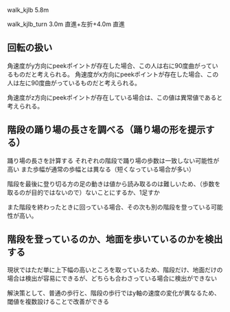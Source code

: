 walk_kjlb 5.8m

walk_kjlb_turn 3.0m 直進+左折+4.0m 直進

## 回転の扱い

角速度がy方向にpeekポイントが存在した場合、この人は右に90度曲がっているものだと考えられる。
角速度がx方向にpeekポイントが存在した場合、この人は左に90度曲がっているものだと考えられる。

角速度がz方向にpeekポイントが存在している場合は、この値は異常値であると考えられる。

## 階段の踊り場の長さを調べる（踊り場の形を提示する）

踊り場の長さを計算する
それぞれの階段で踊り場の歩数は一致しない可能性が高い
また歩幅が通常の歩幅とは異なる（短くなっている場合が多い）

階段を最後に登り切る方の足の動きは値から読み取るのは難しいため、（歩数を取るのが目的ではないので）ないことにするか、1足すか

また階段を終わったときに回っている場合、その次も別の階段を登っている可能性が高い。

## 階段を登っているのか、地面を歩いているのかを検出する

現状ではただ単に上下幅の高いところを取っているため、階段だけ、地面だけの場合は検出が容易にできるが、どちらも合わさっている場合に検出ができない

解決策として、普通の歩行と、階段の歩行ではy軸の速度の変化が異なるため、閾値を複数設けることで改善ができる

